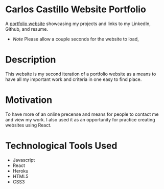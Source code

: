 # Carlos Castillo Website Portfolio

A [portfolio website](https://carlos-castillo-portfolio.herokuapp.com/) showcasing my projects and links to my LinkedIn, Github, and resume. 
- *Note* Please allow a couple seconds for the website to load,

# Description

This website is my second iteration of a portfolio website as a means to have all my important work and criteria in one easy to find place. 

# Motivation

To have more of an online precense and means for people to contact me and view my work. I also used it as an opportunity for practice creating websites using React.

# Technological Tools Used

- Javascript
- React
- Heroku
- HTML5
- CSS3